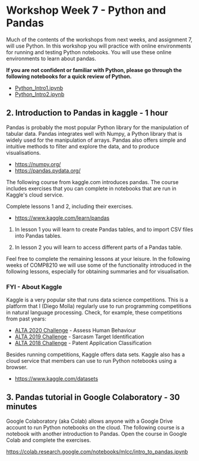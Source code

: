 # Workshop Week 7 - Python and Pandas

Much of the contents of the workshops from next weeks, and assignment 7, will use Python. In this workshop you will practice with online environments for running and testing Python notebooks. You will use these online environments to learn about pandas.

**If you are not confident or familiar with Python, please go through the following notebooks for a quick review of Python.**

* [Python_Intro1.ipynb](Python_Intro1.ipynb)
* [Python_Intro2.ipynb](Python_Intro2.ipynb)

## 2. Introduction to Pandas in kaggle - 1 hour

Pandas is probably the most popular Python library for the manipulation of tabular data. Pandas integrates well with Numpy, a Python library that is widely used for the manipulation of arrays. Pandas also offers simple and intuitive methods to filter and explore the data, and to produce visualisations.

* https://numpy.org/
* https://pandas.pydata.org/


The following course from kaggle.com introduces pandas. The course includes exercises that you can complete in notebooks that are run in Kaggle's cloud service.

Complete lessons 1 and 2, including their exercises.
* https://www.kaggle.com/learn/pandas

1. In lesson 1 you will learn to create Pandas tables, and to import CSV files into Pandas tables.

2. In lesson 2 you will learn to access different parts of a Pandas table.

Feel free to complete the remaining lessons at your leisure. In the following weeks of COMP8210 we will use some of the functionality introduced in the following lessons, especially for obtaining summaries and for visualisation.

### FYI - About Kaggle

Kaggle is a very popular site that runs data science competitions. This is a platform that I (Diego Molla) regularly use to run programming competitions in natural language processing. Check, for example, these competitions from past years:

* [ALTA 2020 Challenge](https://www.kaggle.com/c/alta-2020-challenge/) - Assess Human Behaviour
* [ALTA 2019 Challenge](https://www.kaggle.com/c/alta-2019-challenge/) - Sarcasm Target Identification
* [ALTA 2018 Challenge](https://www.kaggle.com/c/alta-2018-challenge/) - Patent Application Classification

Besides running competitions, Kaggle offers data sets. Kaggle also has a cloud service that members can use to run Python notebooks using a browser.

* https://www.kaggle.com/datasets

## 3. Pandas tutorial in Google Colaboratory - 30 minutes

Google Colaboratory (aka Colab) allows anyone with a Google Drive account to run Python notebooks on the cloud. The following course is a notebook with another introduction to Pandas. Open the course in Google Colab and complete the exercises.

https://colab.research.google.com/notebooks/mlcc/intro_to_pandas.ipynb
